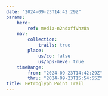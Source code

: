 ```yaml
---
date: "2024-09-23T14:42:29Z"
params:
    hero:
        ref: media-n2ndxffvhz8n
    nav:
        collection:
            trails: true
        place:
            us/co: false
            us/nps-meve: true
    timeRange:
        from: "2024-09-23T14:42:29Z"
        thru: "2024-09-23T15:54:55Z"
title: Petroglyph Point Trail
---
```

